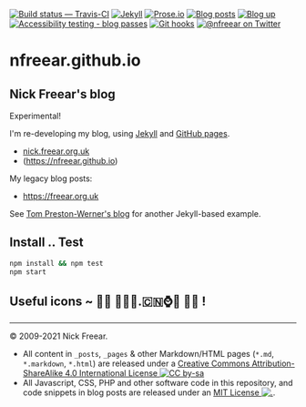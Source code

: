 
[![Build status — Travis-CI][travis-icon]][travis-ci]
[![Jekyll][jekyll-icon]][jekyll]
[![Prose.io][prose-icon]][prose.io]
[![Blog posts][blog-icon]][blog]
[![Blog up][up-icon]][blog]
[![Accessibility testing - blog passes][pa11y-icon]][pa11y-ci]
[![Git hooks][hook-icon]][hook]
[![@nfreear on Twitter][twit-icon]][twitter]

# nfreear.github.io

## Nick Freear's blog

Experimental!

I'm re-developing my blog, using [Jekyll][] and [GitHub pages][].

*  [nick.freear.org.uk][]
* (<https://nfreear.github.io>)

My legacy blog posts:

* <https://freear.org.uk>

See [Tom Preston-Werner's blog][tom] for another Jekyll-based example.

## Install .. Test

```sh
npm install && npm test
npm start
```

## Useful icons ~ 👄👅 💓🇫🇷.🇨🇳⌚️📅 🍺🐞 !


---
© 2009-2021 Nick Freear.

*  All content in `_posts`, `_pages` & other Markdown/HTML pages (`*.md`, `*.markdown`, `*.html`) are
   released under a [Creative Commons Attribution-ShareAlike 4.0 International License ![CC by-sa][cc-icon]][cc]
*  All Javascript, CSS, PHP and other software code in this repository, and code snippets
   in blog posts are released under an [MIT License ![.][mit-icon]][mit license].


[cc]: https://creativecommons.org/licenses/by-sa/4.0/
[cc-txt]: https://github.com/github/choosealicense.com/blob/gh-pages/_licenses/cc-by-sa-4.0.txt
[cc-icon-lg]: https://i.creativecommons.org/l/by-sa/4.0/88x31.png
[cc-icon-sm]: https://i.creativecommons.org/l/by-sa/4.0/80x15.png
[cc-icon]: https://licensebuttons.net/l/by-sa/4.0/80x15.png "Content: Creative Commons License CC-BY-SA"
[MIT License]: https://nfreear.mit-license.org/2009-2019#!-blog
[mit-icon]: https://nick.freear.org.uk/badge/mit.svg "Code: MIT License"
[mit-i0]: https://img.shields.io/badge/license-MIT-blue.svg "(Timeout errors)"
[Jekyll]: https://jekyllrb.com/ "Powered by Jekyll & GitHub pages"
[jekyll-icon]: https://nick.freear.org.uk/badge/by-jekyll.svg
[jekyll-i0]: https://img.shields.io/badge/powered_by-Jekyll-ca0303.svg#!-j-red
[Prose.io]: https://prose.io/ "Edited via Prose.io"
[prose-icon]: https://nick.freear.org.uk/badge/by-prose-io.svg
[prose-i0]: https://img.shields.io/badge/edited_via-Prose.io-73955c.svg#!-d-green
[nick.freear.org.uk]: https://nick.freear.org.uk
[blog]: https://nick.freear.org.uk
[blog-icon]:  https://nick.freear.org.uk/badge.svg "Count of blog posts"
[blog-ico-2]: https://img.shields.io/badge/dynamic/xml.svg?label=posts&url=https%3A//nick.freear.org.uk/about.html&query=//%40data-post_count
    "Count of blog posts"
[twitter]: https://twitter.com/nfreear "@nfreear on Twitter"
[twit-icon]: https://img.shields.io/twitter/follow/nfreear.svg?style=social
[GitHub pages]: https://pages.github.com/
[tom]: https://github.com/mojombo/mojombo.github.io
[travis-icon]: https://travis-ci.org/nfreear/nfreear.github.io.svg?branch=master
[travis-ci]: https://travis-ci.org/nfreear/nfreear.github.io "Build status – Travis-CI"

[pa11y-ci]: https://github.com/pa11y/pa11y-ci
    "Automated accessibility testing - via 'pa11y-ci'"
[pa11y-icon]: https://nick.freear.org.uk/badge/pa11y-ci.svg
[pa11y-i0]: https://img.shields.io/badge/accessibility-pa11y--ci-blue.svg
[wcag-icon]: https://img.shields.io/badge/accessibility-WCAG_2.0_AAA-green.svg
[hook]: https://github.com/typicode/husky "🐶 Git hooks made easy."
[hook-icon]: https://nick.freear.org.uk/badge/husky.svg
[hook-i0]: https://img.shields.io/badge/git--hook-husky-ff69b4.svg

[up-icon]: https://img.shields.io/website-up-down-green-red/http/nick.freear.org.uk.svg?label=Blog
